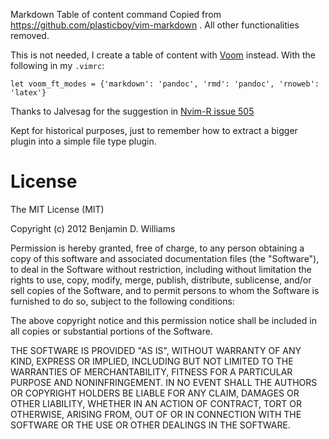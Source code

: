 
Markdown Table of content command Copied from https://github.com/plasticboy/vim-markdown .
All other functionalities removed.

This is not needed, I create a table of content with
[Voom](https://github.com/vim-voom/VOoM) instead. With the following in my `.vimrc`:

    let voom_ft_modes = {'markdown': 'pandoc', 'rmd': 'pandoc', 'rnoweb': 'latex'}

Thanks to Jalvesag for the suggestion in [Nvim-R issue 505](https://github.com/jalvesaq/Nvim-R/issues/505)

Kept for historical purposes, just to remember how to extract a bigger plugin into a simple
file type plugin. 

# License

The MIT License (MIT)

Copyright (c) 2012 Benjamin D. Williams

Permission is hereby granted, free of charge, to any person obtaining a copy of this software and associated documentation files (the "Software"), to deal in the Software without restriction, including without limitation the rights to use, copy, modify, merge, publish, distribute, sublicense, and/or sell copies of the Software, and to permit persons to whom the Software is furnished to do so, subject to the following conditions:

The above copyright notice and this permission notice shall be included in all copies or substantial portions of the Software.

THE SOFTWARE IS PROVIDED "AS IS", WITHOUT WARRANTY OF ANY KIND, EXPRESS OR IMPLIED, INCLUDING BUT NOT LIMITED TO THE WARRANTIES OF MERCHANTABILITY, FITNESS FOR A PARTICULAR PURPOSE AND NONINFRINGEMENT. IN NO EVENT SHALL THE AUTHORS OR COPYRIGHT HOLDERS BE LIABLE FOR ANY CLAIM, DAMAGES OR OTHER LIABILITY, WHETHER IN AN ACTION OF CONTRACT, TORT OR OTHERWISE, ARISING FROM, OUT OF OR IN CONNECTION WITH THE SOFTWARE OR THE USE OR OTHER DEALINGS IN THE SOFTWARE.

